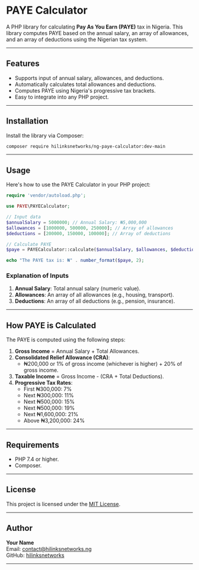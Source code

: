 
# PAYE Calculator

A PHP library for calculating **Pay As You Earn (PAYE)** tax in Nigeria. This library computes PAYE based on the annual salary, an array of allowances, and an array of deductions using the Nigerian tax system.

---

## Features

- Supports input of annual salary, allowances, and deductions.
- Automatically calculates total allowances and deductions.
- Computes PAYE using Nigeria's progressive tax brackets.
- Easy to integrate into any PHP project.

---

## Installation

Install the library via Composer:

```bash
composer require hilinksnetworks/ng-paye-calculator:dev-main  
```

---

## Usage

Here's how to use the PAYE Calculator in your PHP project:

```php
require 'vendor/autoload.php';

use PAYE\PAYECalculator;

// Input data
$annualSalary = 5000000; // Annual Salary: ₦5,000,000
$allowances = [1000000, 500000, 250000]; // Array of allowances
$deductions = [200000, 150000, 100000]; // Array of deductions

// Calculate PAYE
$paye = PAYECalculator::calculate($annualSalary, $allowances, $deductions);

echo "The PAYE tax is: ₦" . number_format($paye, 2);
```

### Explanation of Inputs
1. **Annual Salary**: Total annual salary (numeric value).
2. **Allowances**: An array of all allowances (e.g., housing, transport).
3. **Deductions**: An array of all deductions (e.g., pension, insurance).

---

## How PAYE is Calculated

The PAYE is computed using the following steps:

1. **Gross Income** = Annual Salary + Total Allowances.
2. **Consolidated Relief Allowance (CRA)**:
   - ₦200,000 or 1% of gross income (whichever is higher) + 20% of gross income.
3. **Taxable Income** = Gross Income - (CRA + Total Deductions).
4. **Progressive Tax Rates**:
   - First ₦300,000: 7%
   - Next ₦300,000: 11%
   - Next ₦500,000: 15%
   - Next ₦500,000: 19%
   - Next ₦1,600,000: 21%
   - Above ₦3,200,000: 24%

---

## Requirements

- PHP 7.4 or higher.
- Composer.

---

## License

This project is licensed under the [MIT License](LICENSE).

---

## Author

**Your Name**  
Email: contact@hilinksnetworks.ng  
GitHub: [hilinksnetworks](https://github.com/yourname)

---
